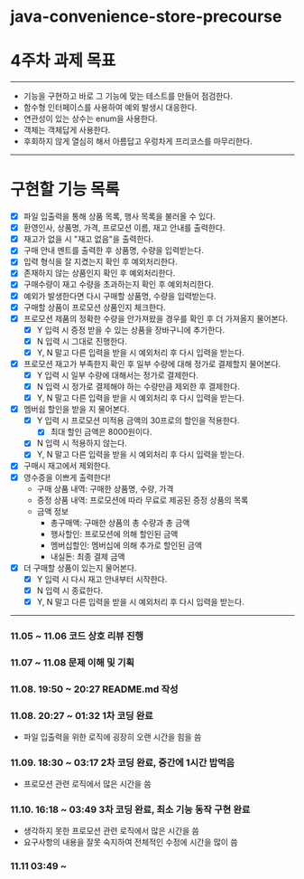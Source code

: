 # java-convenience-store-precourse

# 4주차 과제 목표

---
- 기능을 구현하고 바로 그 기능에 맞는 테스트를 만들어 점검한다.
- 함수형 인터페이스를 사용하여 예외 발생시 대응한다.
- 연관성이 있는 상수는 enum을 사용한다.
- 객체는 객체답게 사용한다.
- 후회하지 않게 열심히 해서 아름답고 우렁차게 프리코스를 마무리한다.

---
# 구현할 기능 목록

-[x] 파일 입출력을 통해 상품 목록, 행사 목록을 불러올 수 있다.
-[x] 환영인사, 상품명, 가격, 프로모션 이름, 재고 안내를 출력한다.
-[x] 재고가 없을 시 "재고 없음"을 출력한다.
-[x] 구매 안내 멘트를 출력한 후 상품명, 수량을 입력받는다.
-[x] 입력 형식을 잘 지켰는지 확인 후 예외처리한다.
-[x] 존재하지 않는 상품인지 확인 후 예외처리한다.
-[x] 구매수량이 재고 수량을 초과하는지 확인 후 예외처리한다.
-[x] 예외가 발생한다면 다시 구매할 상품명, 수량을 입력받는다.
-[x] 구매할 상품이 프로모션 상품인지 체크한다.
-[x] 프로모션 제품의 정확한 수량을 안가져왔을 경우를 확인 후 더 가져올지 물어본다.
    -[x] Y 입력 시 증정 받을 수 있는 상품을 장바구니에 추가한다.
    -[x] N 입력 시 그대로 진행한다.
    -[x] Y, N 말고 다른 입력을 받을 시 예외처리 후 다시 입력을 받는다.
-[x] 프로모션 재고가 부족한지 확인 후 일부 수량에 대해 정가로 결제할지 물어본다.
    -[x] Y 입력 시 일부 수량에 대해서는 정가로 결제한다.
    -[x] N 입력 시 정가로 결제해야 하는 수량만큼 제외한 후 결제한다.
    -[x] Y, N 말고 다른 입력을 받을 시 예외처리 후 다시 입력을 받는다.
-[x] 멤버쉽 할인을 받을 지 물어본다.
    -[x] Y 입력 시 프로모션 미적용 금액의 30프로의 할인을 적용한다.
        -[x] 최대 할인 금액은 8000원이다.
    -[x] N 입력 시 적용하지 않는다.
    -[x] Y, N 말고 다른 입력을 받을 시 예외처리 후 다시 입력을 받는다.
-[x] 구매시 재고에서 제외한다.
-[x] 영수증을 이쁘게 출력한다!
    - 구매 상품 내역: 구매한 상품명, 수량, 가격
    - 증정 상품 내역: 프로모션에 따라 무료로 제공된 증정 상품의 목록
    - 금액 정보
        - 총구매액: 구매한 상품의 총 수량과 총 금액
        - 행사할인: 프로모션에 의해 할인된 금액
        - 멤버십할인: 멤버십에 의해 추가로 할인된 금액
        - 내실돈: 최종 결제 금액
-[x] 더 구매할 상품이 있는지 물어본다.
    -[x] Y 입력 시 다시 재고 안내부터 시작한다.
    -[x] N 입력 시 종료한다.
    -[x] Y, N 말고 다른 입력을 받을 시 예외처리 후 다시 입력을 받는다.

---
### 11.05 ~ 11.06 코드 상호 리뷰 진행
### 11.07 ~ 11.08 문제 이해 및 기획
### 11.08. 19:50 ~ 20:27 README.md 작성
### 11.08. 20:27 ~ 01:32 1차 코딩 완료
- 파일 입출력을 위한 로직에 굉장히 오랜 시간을 힘을 씀 
### 11.09. 18:30 ~ 03:17 2차 코딩 완료, 중간에 1시간 밥먹음
- 프로모션 관련 로직에서 많은 시간을 씀
### 11.10. 16:18 ~ 03:49 3차 코딩 완료, 최소 기능 동작 구현 완료
- 생각하지 못한 프로모션 관련 로직에서 많은 시간을 씀
- 요구사항의 내용을 잘못 숙지하여 전체적인 수정에 시간을 많이 씀
### 11.11 03:49 ~

